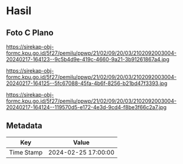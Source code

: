 # Hasil

## Foto C Plano

https://sirekap-obj-formc.kpu.go.id/5f27/pemilu/ppwp/21/02/09/20/03/2102092003004-20240217-164123--9c5b4d9e-419c-4660-9a21-3b91261867a4.jpg

https://sirekap-obj-formc.kpu.go.id/5f27/pemilu/ppwp/21/02/09/20/03/2102092003004-20240217-164125--5fc67088-45fa-4b6f-8256-b21bd47f3393.jpg

https://sirekap-obj-formc.kpu.go.id/5f27/pemilu/ppwp/21/02/09/20/03/2102092003004-20240217-164124--119570d5-e172-4e3d-9cd4-f8be3f66c2a7.jpg


## Metadata

| Key        | Value               |
| ---------- | ------------------- |
| Time Stamp | 2024-02-25 17:00:00 |



